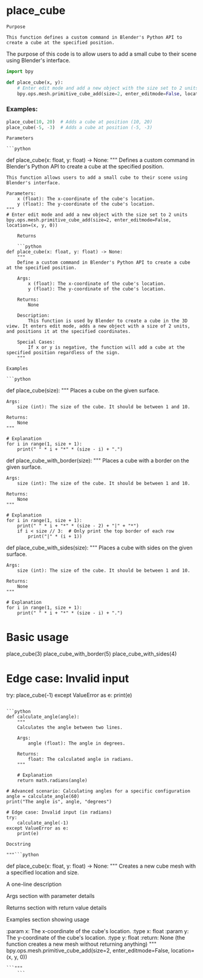 # place_cube

    Purpose

    This function defines a custom command in Blender's Python API to create a cube at the specified position.
 
The purpose of this code is to allow users to add a small cube to their scene using Blender's interface. 

```python
import bpy

def place_cube(x, y):
    # Enter edit mode and add a new object with the size set to 2 units
    bpy.ops.mesh.primitive_cube_add(size=2, enter_editmode=False, location=(x, y, 0))
```

### Examples:

```python
place_cube(10, 20)  # Adds a cube at position (10, 20)
place_cube(-5, -3)  # Adds a cube at position (-5, -3)
```
    Parameters

    ```python
def place_cube(x: float, y: float) -> None:
    """
    Defines a custom command in Blender's Python API to create a cube at the specified position.

    This function allows users to add a small cube to their scene using Blender's interface.

    Parameters:
        x (float): The x-coordinate of the cube's location.
        y (float): The y-coordinate of the cube's location.
    """
    # Enter edit mode and add a new object with the size set to 2 units
    bpy.ops.mesh.primitive_cube_add(size=2, enter_editmode=False, location=(x, y, 0))
```
    Returns

    ```python
def place_cube(x: float, y: float) -> None:
    """
    Define a custom command in Blender's Python API to create a cube at the specified position.

    Args:
        x (float): The x-coordinate of the cube's location.
        y (float): The y-coordinate of the cube's location.

    Returns:
        None

    Description:
        This function is used by Blender to create a cube in the 3D view. It enters edit mode, adds a new object with a size of 2 units, and positions it at the specified coordinates.

    Special Cases:
        If x or y is negative, the function will add a cube at the specified position regardless of the sign.
    """
```
    Examples

    ```python
def place_cube(size):
    """
    Places a cube on the given surface.

    Args:
        size (int): The size of the cube. It should be between 1 and 10.

    Returns:
        None
    """

    # Explanation
    for i in range(1, size + 1):
        print(" " * i + "*" * (size - i) + ".")

def place_cube_with_border(size):
    """
    Places a cube with a border on the given surface.

    Args:
        size (int): The size of the cube. It should be between 1 and 10.

    Returns:
        None
    """

    # Explanation
    for i in range(1, size + 1):
        print(" " * i + "*" * (size - 2) + "|" + "*")
        if i < size // 3:  # Only print the top border of each row
            print("|" * (i + 1))

def place_cube_with_sides(size):
    """
    Places a cube with sides on the given surface.

    Args:
        size (int): The size of the cube. It should be between 1 and 10.

    Returns:
        None
    """

    # Explanation
    for i in range(1, size + 1):
        print(" " * i + "*" * (size - i) + ".")

# Basic usage
place_cube(3)
place_cube_with_border(5)
place_cube_with_sides(4)

# Edge case: Invalid input
try:
    place_cube(-1)
except ValueError as e:
    print(e)
```

```python
def calculate_angle(angle):
    """
    Calculates the angle between two lines.

    Args:
        angle (float): The angle in degrees.

    Returns:
        float: The calculated angle in radians.
    """

    # Explanation
    return math.radians(angle)

# Advanced scenario: Calculating angles for a specific configuration
angle = calculate_angle(60)
print("The angle is", angle, "degrees")

# Edge case: Invalid input (in radians)
try:
    calculate_angle(-1)
except ValueError as e:
    print(e)
```
    Docstring

    """```python
def place_cube(x: float, y: float) -> None:
    """
   Creates a new cube mesh with a specified location and size.

   A one-line description

   Args section with parameter details

   Returns section with return value details

   Examples section showing usage

   :param x: The x-coordinate of the cube's location.
   :type x: float
   :param y: The y-coordinate of the cube's location.
   :type y: float
   :return: None (the function creates a new mesh without returning anything)
   """
    bpy.ops.mesh.primitive_cube_add(size=2, enter_editmode=False, location=(x, y, 0))

```
```"""
    ```